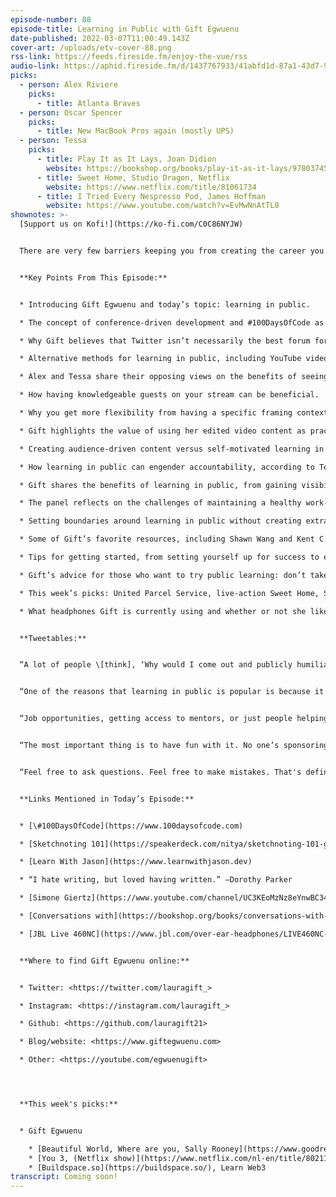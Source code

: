 ```yaml
---
episode-number: 88
episode-title: Learning in Public with Gift Egwuenu
date-published: 2022-03-07T11:00:49.143Z
cover-art: /uploads/etv-cover-88.png
rss-link: https://feeds.fireside.fm/enjoy-the-vue/rss
audio-link: https://aphid.fireside.fm/d/1437767933/41abfd1d-87a1-43d7-94d9-7fda3a5120e1/fe7791a9-9da7-46c8-af71-9a24ff8109ad.mp3
picks:
  - person: Alex Riviere
    picks:
      - title: Atlanta Braves
  - person: Oscar Spencer
    picks:
      - title: New MacBook Pros again (mostly UPS)
  - person: Tessa
    picks:
      - title: Play It as It Lays, Joan Didion
        website: https://bookshop.org/books/play-it-as-it-lays/9780374529949
      - title: Sweet Home, Studio Dragon, Netflix
        website: https://www.netflix.com/title/81061734
      - title: I Tried Every Nespresso Pod, James Hoffman
        website: https://www.youtube.com/watch?v=EvMwNnAtTL8
shownotes: >-
  [Support us on Kofi!](https://ko-fi.com/C0C86NYJW)


  There are very few barriers keeping you from creating the career you want. For many developers, formal education no longer matters. What matters is demonstrating your skill and your dedication to the craft you’ve chosen to pursue. When you learn in public, you do just that; you share your skill development and your work in progress online. Originally from Lagos, Nigeria, today’s guest is a frontend developer, content creator, speaker, and conference contributor who advocates for the benefits of learning in public. Gift Egwuenu relocated to the Netherlands in 2020 to begin her journey as a Frontend Engineer at Passionate People, a Javascript-focused consultancy based in Amsterdam. Since then, Gift has gained experience working in various environments, with various people, and in a multitude of frameworks and, in today’s episode, she shares some of the pros and cons of learning in public and what it means, from sharing what you’re learning on Twitter to creating video tutorials and live streams. We touch on the concept of conference-driven development, self-motivated learning versus audience-driven content, and work-life balance, and we share some of our favorite resources and suggestions for getting started on your learning in public journey! For all this and so much more, including our weekly picks (of course!), make sure not to miss this insightful conversation with Gift Egwuenu!


  **Key Points From This Episode:**


  * Introducing Gift Egwuenu and today’s topic: learning in public.

  * The concept of conference-driven development and #100DaysOfCode as public learning.

  * Why Gift believes that Twitter isn’t necessarily the best forum for public learning.

  * Alternative methods for learning in public, including YouTube videos or Twitch streams.

  * Alex and Tessa share their opposing views on the benefits of seeing learners struggle.

  * How having knowledgeable guests on your stream can be beneficial.

  * Why you get more flexibility from having a specific framing context for public learning.

  * Gift highlights the value of using her edited video content as practice for live streams.

  * Creating audience-driven content versus self-motivated learning in public.

  * How learning in public can engender accountability, according to Tessa.

  * Gift shares the benefits of learning in public, from gaining visibility to community support.

  * The panel reflects on the challenges of maintaining a healthy work-life balance while also learning in public and creating content consistently.

  * Setting boundaries around learning in public without creating extra work for yourself.

  * Some of Gift’s favorite resources, including Shawn Wang and Kent C. Dodds.

  * Tips for getting started, from setting yourself up for success to embracing failure.

  * Gift’s advice for those who want to try public learning: don’t take it too seriously!

  * This week’s picks: United Parcel Service, live-action Sweet Home, Sally Rooney, and more!

  * What headphones Gift is currently using and whether or not she likes them.


  **Tweetables:**


  “A lot of people \[think], ‘Why would I come out and publicly humiliate myself? Because this is not something that I'm an expert in.’ They shy away from doing it, but I like to advocate for \[public learning], because of the benefits that it comes with.” — [@lauragift_](https://twitter.com/lauragift_) \[0:09:54]


  “One of the reasons that learning in public is popular is because it can engender accountability.” — [@EnjoyTheVueCast](https://twitter.com/enjoythevuecast) \[0:22:39]


  “Job opportunities, getting access to mentors, or just people helping you out is another benefit you get out of \[public learning].” — [@lauragift_](https://twitter.com/lauragift_) \[0:25:51]


  “The most important thing is to have fun with it. No one’s sponsoring you. No one’s paying you to do it. If you're just doing it for the heck of it, have fun with it. Learn however you want to learn. Don't let anybody get you down.” — [@EnjoyTheVueCast](https://twitter.com/enjoythevuecast) \[0:41:35]


  “Feel free to ask questions. Feel free to make mistakes. That's definitely the idea of \[public learning] in the first place. You're not perfect, so you learn stuff, break stuff, and then you get better at it.” — [@lauragift_](https://twitter.com/lauragift_) \[0:43:30]


  **Links Mentioned in Today’s Episode:**


  * [\#100DaysOfCode](https://www.100daysofcode.com)

  * [Sketchnoting 101](https://speakerdeck.com/nitya/sketchnoting-101-getting-started-with-visual-storytelling), Nitya Narasimhan

  * [Learn With Jason](https://www.learnwithjason.dev)

  * “I hate writing, but loved having written.” —Dorothy Parker

  * [Simone Giertz](https://www.youtube.com/channel/UC3KEoMzNz8eYnwBC34RaKCQ), YouTube

  * [Conversations with](https://bookshop.org/books/conversations-with-friends/9780451499066) Friends, Sally Rooney

  * [JBL Live 460NC](https://www.jbl.com/over-ear-headphones/LIVE460NC-.html)


  **Where to find Gift Egwuenu online:**


  * Twitter: <https://twitter.com/lauragift_>

  * Instagram: <https://instagram.com/lauragift_>

  * Github: <https://github.com/lauragift21>

  * Blog/website: <https://www.giftegwuenu.com>

  * Other: <https://youtube.com/egwuenugift>




  **This week's picks:**


  * Gift Egwuenu

    * [Beautiful World, Where are you, Sally Rooney](https://www.goodreads.com/book/show/56597885-beautiful-world-where-are-you) (audiobook)
    * [You 3, (Netflix show)](https://www.netflix.com/nl-en/title/80211991)
    * [Buildspace.so](https://buildspace.so/), Learn Web3
transcript: Coming soon!
---
```

